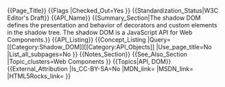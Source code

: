 {{Page_Title}}
{{Flags
|Checked_Out=Yes
}}
{{Standardization_Status|W3C Editor's Draft}}
{{API_Name}}
{{Summary_Section|The shadow DOM defines the presentation and behavior of decorators and custom elements in the shadow tree. The shadow DOM is a JavaScript API for Web Components.}}
{{API_Listing}}
{{Concept_Listing
|Query=[[Category:Shadow_DOM]][[Category:API_Objects]]
|Use_page_title=No
|List_all_subpages=No
}}
{{Notes_Section}}
{{See_Also_Section
|Topic_clusters=Web Components
}}
{{Topics|API, DOM}}
{{External_Attribution
|Is_CC-BY-SA=No
|MDN_link=
|MSDN_link=
|HTML5Rocks_link=
}}